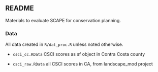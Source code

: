 
## README

Materials to evaluate SCAPE for conservation planning.

### Data

All data created in `R/dat_proc.R` unless noted otherwise.

* `csci_cc.RData` CSCI scores as sf object in Contra Costa county

* `csci_raw.RData` all CSCI scores in CA, from landscape_mod project
